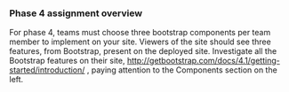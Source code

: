 ### Phase 4 assignment overview
For phase 4, teams must choose three bootstrap components per team member to implement on your site. Viewers of the site should
see three features, from Bootstrap, present on the deployed site. Investigate all the Bootstrap features on their site,
http://getbootstrap.com/docs/4.1/getting-started/introduction/ , paying attention to the Components section on the left. 
 
